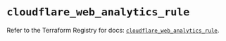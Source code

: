# `cloudflare_web_analytics_rule`

Refer to the Terraform Registry for docs: [`cloudflare_web_analytics_rule`](https://registry.terraform.io/providers/cloudflare/cloudflare/4.28.0/docs/resources/web_analytics_rule).
